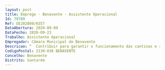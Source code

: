 ```yaml
--- 
layout: post
title: Emprego - Benavente - Assistente Operacional
Id: 79789
Ref: OE202009/0357
DataAbertura: 2020-09-09
DataFecho: 2020-09-23
Trabalho: Assistente Operacional
Empregador: Câmara Municipal de Benavente
Descricao: “  Contribuir para garantir o funcionamento das cantinas e refeitórios escolares da responsabilidade dos municípios, assegurando igualmente a sua limpeza e arrumação   Assegurar a gestão da utilização das instalações e equipamentos desportivos municipais, sua abertura e encerramento  Assegurar o bom funcionamento e condições de utilização das instalações e equipamentos  municipais  Controlar a entrada dos utentes e a utilização dos espaços interiores previamente estabelecidos  Proceder ao registo diário e mensal dos utilizadores em mapas apropriados  Assegurar a conservação, manutenção, limpeza e higiene das instalações e equipamentos municipais  Zelar pelo funcionamento do sistema de iluminação e aquecimento de água  Proceder à elaboração de relatórios de ocorrência por si presenciados, incluindo situações de prevaricação por parte dos utentes das instalações desportivas, nos termos regulamentares previstos  Zelar pelo cumprimento das regras e regulamentos em vigor por parte dos utentes.    Assegurar a limpeza e arrumação dos edifícios municipais.”
CodigoPostal: 2130-038 BENAVENTE
Concelho: Benavente
Distrito: Santarém
--- 
```

